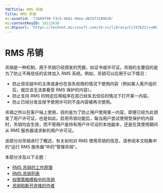 ```yaml
---
TOCTitle: RMS 吊销
Title: RMS 吊销
ms:assetid: '72689f90-f3c5-4b61-94ea-d825f3199b3b'
ms:contentKeyID: 18112630
ms:mtpsurl: 'https://technet.microsoft.com/zh-cn/library/Cc747622(v=WS.10)'
---
```


RMS 吊销
========

吊销是一种机制，用于吊销已经颁发的凭据，如证书或许可证。吊销的主要目的是为了防止不再信任的实体加入 RMS 系统。例如，吊销可以应用于以下情况：

-   防止信任链中的主体或身份在丧失权限的情况下使用内容（例如某人离开组织后，就应该无法查看受 RMS 保护的内容）。
-   防止支持 RMS 的特定应用程序在其已经失去信任的情况下打开某一内容。
-   防止已经分发且授予使用许可的不良内容被再次使用。

吊销之所以在客户端上使用，目的是为了防止用户使用某一内容，即便已经为此颁发了用户许可证，也是如此。启用吊销功能后，每当用户尝试使用受保护的内容时，吊销均会生效，而不管用户是持有用户许可证的本地副本，还是在其使用期间从 RMS 服务器请求新的用户许可证。

该部分对吊销进行了概述。有关如何对 RMS 使用吊销的信息，请参阅本文档集中的“运行 RMS 服务器”中的“管理吊销”。

本部分涉及以下主题：

-   [RMS 吊销的工作原理](https://technet.microsoft.com/469e3938-a59b-4c92-9779-ead64e724d00)
-   [RMS 吊销列表](https://technet.microsoft.com/688d4dfa-c928-4b2f-8116-2f9e87d2b6f7)
-   [权限策略模板中的吊销](https://technet.microsoft.com/287c5b92-fcb5-4295-9c2b-4e37e643beb2)
-   [吊销和断开连接的作者](https://technet.microsoft.com/a9cf0541-9101-4e90-9c56-7c1b9a8deca6)
